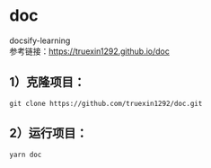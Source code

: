 # doc
docsify-learning <br/>
参考链接：https://truexin1292.github.io/doc

## 1）克隆项目：
`git clone https://github.com/truexin1292/doc.git`
## 2）运行项目：
`yarn doc`
